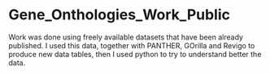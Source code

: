 # Gene_Onthologies_Work_Public
Work was done using freely available datasets that have been already published. I used this data, together with PANTHER, GOrilla and Revigo to produce new data tables, then I used python to try to understand better the data.
